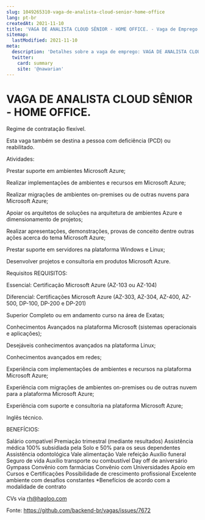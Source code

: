 ```yaml
---
slug: 1049265310-vaga-de-analista-cloud-senior-home-office
lang: pt-br
createdAt: 2021-11-10
title: 'VAGA DE ANALISTA CLOUD SÊNIOR - HOME OFFICE. - Vaga de Emprego'
sitemap:
  lastModified: 2021-11-10
meta:
  description: 'Detalhes sobre a vaga de emprego: VAGA DE ANALISTA CLOUD SÊNIOR - HOME OFFICE.'
  twitter:
    card: summary
    site: '@nawarian'
---
```


# VAGA DE ANALISTA CLOUD SÊNIOR - HOME OFFICE.

Regime de contratação flexível.

Esta vaga também se destina a pessoa com deficiência (PCD) ou reabilitado.

Atividades:

Prestar suporte em ambientes Microsoft Azure;

Realizar implementações de ambientes e recursos em Microsoft Azure;

Realizar migrações de ambientes on-premises ou de outras nuvens para Microsoft Azure;

Apoiar os arquitetos de soluções na arquitetura de ambientes Azure e dimensionamento de projetos;

Realizar apresentações, demonstrações, provas de conceito dentre outras ações acerca do tema Microsoft Azure;

Prestar suporte em servidores na plataforma Windows e Linux;

Desenvolver projetos e consultoria em produtos Microsoft Azure.

Requisitos
REQUISITOS:

Essencial: Certificação Microsoft Azure (AZ-103 ou AZ-104)

Diferencial: Certificações Microsoft Azure (AZ-303, AZ-304, AZ-400, AZ-500, DP-100, DP-200 e DP-201)

Superior Completo ou em andamento curso na área de Exatas;

Conhecimentos Avançados na plataforma Microsoft (sistemas operacionais e aplicações);

Desejáveis conhecimentos avançados na plataforma Linux;

Conhecimentos avançados em redes;

Experiência com implementações de ambientes e recursos na plataforma Microsoft Azure;

Experiência com migrações de ambientes on-premises ou de outras nuvem para a plataforma Microsoft Azure;

Experiência com suporte e consultoria na plataforma Microsoft Azure;

Inglês técnico.

BENEFÍCIOS:

Salário compatível
Premiação trimestral (mediante resultados)
Assistência médica 100% subsidiada pela Solo e 50% para os seus dependentes
Assistência odontológica
Vale alimentação
Vale refeição
Auxílio funeral
Seguro de vida
Auxílio transporte ou combustível
Day off de aniversário
Gympass
Convênio com farmácias
Convênio com Universidades
Apoio em Cursos e Certificações
Possibilidade de crescimento profissional
Excelente ambiente com desafios constantes
*Benefícios de acordo com a modalidade de contrato

CVs via rh@hagloo.com


Fonte: https://github.com/backend-br/vagas/issues/7672